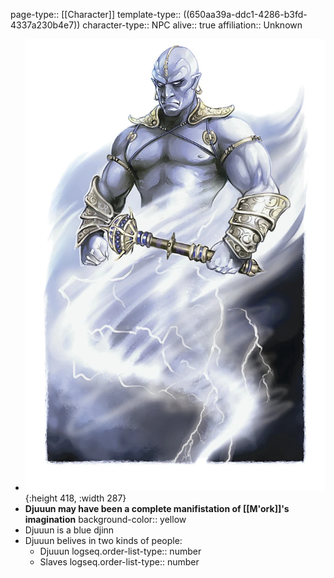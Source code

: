 page-type:: [[Character]]
template-type:: ((650aa39a-ddc1-4286-b3fd-4337a230b4e7))
character-type:: NPC
alive:: true
affiliation:: Unknown

- ![image.png](../assets/image_1693501144921_0.png){:height 418, :width 287}
- **Djuuun may have been a complete manifistation of [[M'ork]]'s imagination**
  background-color:: yellow
- Djuuun is a blue djinn
- Djuuun belives in two kinds of people:
	- Djuuun
	  logseq.order-list-type:: number
	- Slaves
	  logseq.order-list-type:: number